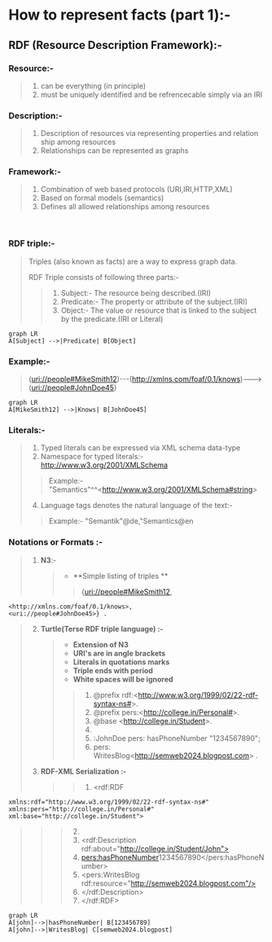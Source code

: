 # How to represent facts (part 1):-

## RDF (Resource Description Framework):-

### Resource:-

> 1. can be everything (in principle)
> 2. must be uniquely identified and be refrencecable simply via an IRI

### Description:-

> 1. Description of resources via representing properties and relation ship among resources
> 2. Relationships can be represented as graphs

### Framework:-

> 1. Combination of web based protocols (URI,IRI,HTTP,XML)
> 2. Based on formal models (semantics)
> 3. Defines all allowed relationships among resources

<br>

### RDF triple:-

> Triples (also known as facts) are a way to express graph data.
>
> RDF Triple consists of following three parts:-
>
> > 1.  Subject:- The resource being described.(IRI)
> > 2.  Predicate:- The property or attribute of the subject.(IRI)
> > 3.  Object:- The value or resource that is linked to the subject by the predicate.(IRI or Literal)

```mermaid
graph LR
A[Subject] -->|Predicate| B[Object]
```

### Example:-

> (<uri://people#MikeSmith12>)---(<http://xmlns.com/foaf/0.1/knows>)--->(<uri://people#JohnDoe45>)

```mermaid
graph LR
A[MikeSmith12] -->|Knows| B[JohnDoe45]
```

### Literals:-

> 1. Typed literals can be expressed via XML schema data-type
> 2. Namespace for typed literals:- <http://www.w3.org/2001/XMLSchema>
>
> > Example:- "Semantics"^^<<http://www.w3.org/2001/XMLSchema#string>>
>
> 4. Language tags denotes the natural language of the text:-
>
> > Example:- "Semantik"@de,"Semantics@en

### Notations or Formats :-

> 1. **N3**:-
>    > - **Simple listing of triples **
>    >
>    > > {<uri://people#MikeSmith12>,

    <http://xmlns.com/foaf/0.1/knows>,
    <uri://people#JohnDoe45>} .

> > >
>
> 2. **Turtle(Terse RDF triple language) :-**
>    > - **Extension of N3**
>    > - **URI's are in angle brackets**
>    > - **Literals in quotations marks**
>    > - **Triple ends with period**
>    > - **White spaces will be ignored**
>    >
>    > > 1. @prefix rdf:<<http://www.w3.org/1999/02/22-rdf-syntax-ns#>>.
>    > > 2. @prefix pers:<<http://college.in/Personal#>>.
>    > > 3. @base <<http://college.in/Student>>.
>    > > 4.
>    > > 5. :JohnDoe pers: hasPhoneNumber "1234567890";
>    > > 6. pers: WritesBlog<<http://semweb2024.blogpost.com>> .
> 3. **RDF-XML Serialization :-**
>    > > 1. <rdf:RDF

    xmlns:rdf="http://www.w3.org/1999/02/22-rdf-syntax-ns#"
    xmlns:pers="http://college.in/Personal#"
    xml:base="http://college.in/Student">

> > > 2.
> > > 3. <rdf:Description rdf:about="http://college.in/Student/John">
> > > 4. <pers:hasPhoneNumber>1234567890</pers:hasPhoneNumber>
> > > 5. <pers:WritesBlog rdf:resource="http://semweb2024.blogpost.com"/>
> > > 6. </rdf:Description>
> > > 7. </rdf:RDF>

```mermaid
graph LR
A[john]-->|hasPhoneNumber| B[123456789]
A[john]-->|WritesBlog| C[semweb2024.blogpost]
```

